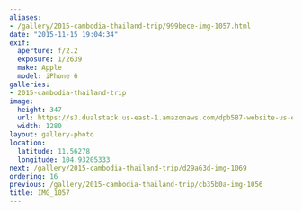 ```yaml
---
aliases:
- /gallery/2015-cambodia-thailand-trip/999bece-img-1057.html
date: "2015-11-15 19:04:34"
exif:
  aperture: f/2.2
  exposure: 1/2639
  make: Apple
  model: iPhone 6
galleries:
- 2015-cambodia-thailand-trip
image:
  height: 347
  url: https://s3.dualstack.us-east-1.amazonaws.com/dpb587-website-us-east-1/asset/gallery/2015-cambodia-thailand-trip/999bece-img-1057~1280.jpg
  width: 1280
layout: gallery-photo
location:
  latitude: 11.56278
  longitude: 104.93205333
next: /gallery/2015-cambodia-thailand-trip/d29a63d-img-1069
ordering: 16
previous: /gallery/2015-cambodia-thailand-trip/cb35b0a-img-1056
title: IMG_1057
---
```

